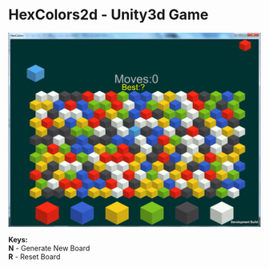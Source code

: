 # HexColors2d - Unity3d Game
![Screenshot](https://raw.githubusercontent.com/EndRay/Screenshots/master/HexColors2d.png)

**Keys:**<br>
**N** - Generate New Board<br>
**R** - Reset Board

